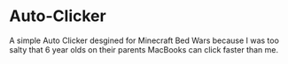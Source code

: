 # Auto-Clicker
A simple Auto Clicker desgined for Minecraft Bed Wars because I was too salty that 6 year olds on their parents MacBooks can click faster than me.
